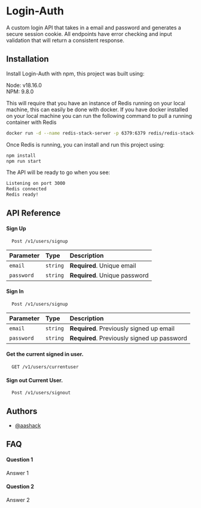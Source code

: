 
# Login-Auth

A custom login API that takes in a email and password and generates a secure session cookie. All endpoints have error checking and input validation that will return a consistent response.




## Installation

Install Login-Auth with npm, this project was built using:

Node: v18.16.0 \
NPM: 9.8.0 

This will require that you have an instance of Redis running on your local machine, this can easily be done with docker. If you have docker installed on your local machine you can run the following command to pull a running container with Redis

```bash
docker run -d --name redis-stack-server -p 6379:6379 redis/redis-stack-server:latest
```

Once Redis is running, you can install and run this project using:

```bash
npm install
npm run start
```

The API will be ready to go when you see:
```bash
Listening on port 3000
Redis connected
Redis ready!
```


## API Reference

#### Sign Up

```http
  Post /v1/users/signup
```

| Parameter | Type     | Description                       |
| :-------- | :------- | :-------------------------------- |
| `email`      | `string` | **Required**. Unique email  |
| `password`      | `string` | **Required**. Unique password |


#### Sign In

```http
  Post /v1/users/signup
```

| Parameter | Type     | Description                       |
| :-------- | :------- | :-------------------------------- |
| `email`      | `string` | **Required**. Previously signed up email  |
| `password`      | `string` | **Required**. Previously signed up password |


#### Get the current signed in user.

```http
  GET /v1/users/currentuser
```

#### Sign out Current User.

```http
  Post /v1/users/signout
```


## Authors

- [@aashack](https://www.github.com/aashack)


## FAQ

#### Question 1

Answer 1

#### Question 2

Answer 2

